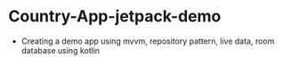 # Country-App-jetpack-demo
- Creating a demo app using mvvm, repository pattern, live data, room database using kotlin
